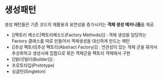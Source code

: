 # 생성패턴

생성 패턴들은 기존 코드의 재활용과 유연성을 증가시키는 **객체 생성 메커니즘**을 제공

- [[팩토리 메소드|팩토리메소드(Factory Methods)]] : 객체 생성을 담당하는 Factory 클래스를 따로 만들어서 객체생성을 대신하게 만드는 패턴
- [[추상 팩토리|추상 팩토리(Abstract Factory)]] : 연관성이 있는 객체 군을 묶어서 추상화하고 생성시에 집합으로 묶은 객체군을 팩토리 객체에서 구현
- [[빌더|빌더(Builder)]] : 
- 프로토타입(Prototype)
- 싱글턴(Singleton)